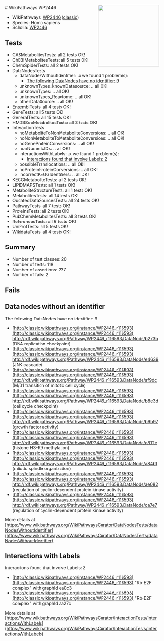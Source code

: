 <img style="float: right; width: 200px" src="https://upload.wikimedia.org/wikipedia/commons/thumb/8/83/Wplogo_with_text_500.png/640px-Wplogo_with_text_500.png" />
# WikiPathways WP2446

* WikiPathways: [WP2446](https://wikipathways.org/pathways/WP2446) ([classic](https://classic.wikipathways.org/instance/WP2446))
* Species: Homo sapiens
* Scholia: [WP2446](https://scholia.toolforge.org/wikipathways/WP2446)
## Tests
* CASMetabolitesTests: all 2 tests OK!
* ChEBIMetabolitesTests: all 5 tests OK!
* ChemSpiderTests: all 2 tests OK!
* DataNodesTests
    * dataNodesWithoutIdentifier: .x we found 1 problem(s):
        * [The following DataNodes have no identifier: 9](#d2d32fa8)
    * unknownTypes_knownDatasource: .. all OK!
    * unknownTypes: .. all OK!
    * unknownTypes_Reactome: .. all OK!
    * otherDataSource: .. all OK!
* EnsemblTests: all 4 tests OK!
* GeneTests: all 5 tests OK!
* GeneralTests: all 15 tests OK!
* HMDBSecMetabolitesTests: all 3 tests OK!
* InteractionTests
    * noMetaboliteToNonMetaboliteConversions: .. all OK!
    * noNonMetaboliteToMetaboliteConversions: .. all OK!
    * noGeneProteinConversions: .. all OK!
    * nonNumericIDs: .. all OK!
    * interactionsWithLabels: .x we found 1 problem(s):
        * [Interactions found that involve Labels: 2](#630d2679)
    * possibleTranslocations: .. all OK!
    * noProteinProteinConversions: .. all OK!
    * incorrectKEGGIdentifiers: .. all OK!
* KEGGMetaboliteTests: all 2 tests OK!
* LIPIDMAPSTests: all 1 tests OK!
* MetaboliteStructureTests: all 1 tests OK!
* MetabolitesTests: all 14 tests OK!
* OudatedDataSourcesTests: all 24 tests OK!
* PathwayTests: all 7 tests OK!
* ProteinsTests: all 2 tests OK!
* PubChemMetabolitesTests: all 3 tests OK!
* ReferencesTests: all 6 tests OK!
* UniProtTests: all 5 tests OK!
* WikidataTests: all 4 tests OK!


## Summary

* Number of test classes: 20
* Number of tests: 118
* Number of assertions: 237
* Number of fails: 2

## Fails

<a name="d2d32fa8" />

## Data nodes without an identifier

The following DataNodes have no identifier: 9

* [http://classic.wikipathways.org/instance/WP2446_r116593](http://classic.wikipathways.org/instance/WP2446_r116593) http://rdf.wikipathways.org/Pathway/WP2446_r116593/DataNode/b273b (DNA replication checkpoint)
* [http://classic.wikipathways.org/instance/WP2446_r116593](http://classic.wikipathways.org/instance/WP2446_r116593) http://rdf.wikipathways.org/Pathway/WP2446_r116593/DataNode/e4639 (JNK cascade)
* [http://classic.wikipathways.org/instance/WP2446_r116593](http://classic.wikipathways.org/instance/WP2446_r116593) http://rdf.wikipathways.org/Pathway/WP2446_r116593/DataNode/af9dc (M/G1 transition of mitotic cell cycle)
* [http://classic.wikipathways.org/instance/WP2446_r116593](http://classic.wikipathways.org/instance/WP2446_r116593) http://rdf.wikipathways.org/Pathway/WP2446_r116593/DataNode/b8e3d (cell cycle checkpoint)
* [http://classic.wikipathways.org/instance/WP2446_r116593](http://classic.wikipathways.org/instance/WP2446_r116593) http://rdf.wikipathways.org/Pathway/WP2446_r116593/DataNode/b9b97 (growth factor activity)
* [http://classic.wikipathways.org/instance/WP2446_r116593](http://classic.wikipathways.org/instance/WP2446_r116593) http://rdf.wikipathways.org/Pathway/WP2446_r116593/DataNode/e812e (histone H3-K9 methylation)
* [http://classic.wikipathways.org/instance/WP2446_r116593](http://classic.wikipathways.org/instance/WP2446_r116593) http://rdf.wikipathways.org/Pathway/WP2446_r116593/DataNode/a84b1 (mitotic spindle organization)
* [http://classic.wikipathways.org/instance/WP2446_r116593](http://classic.wikipathways.org/instance/WP2446_r116593) http://rdf.wikipathways.org/Pathway/WP2446_r116593/DataNode/ae082 (regulation of cyclin-dependent protein kinase activity)
* [http://classic.wikipathways.org/instance/WP2446_r116593](http://classic.wikipathways.org/instance/WP2446_r116593) http://rdf.wikipathways.org/Pathway/WP2446_r116593/DataNode/ca7e7 (regulation of cyclin-dependent protein kinase activity)


More details at [https://www.wikipathways.org/WikiPathwaysCurator/DataNodesTests/dataNodesWithoutIdentifier](https://www.wikipathways.org/WikiPathwaysCurator/DataNodesTests/dataNodesWithoutIdentifier)

<a name="630d2679" />

## Interactions with Labels

Interactions found that involve Labels: 2

* [http://classic.wikipathways.org/instance/WP2446_r116593](http://classic.wikipathways.org/instance/WP2446_r116593) "Rb-E2F complex" with graphId ea0c3
* [http://classic.wikipathways.org/instance/WP2446_r116593](http://classic.wikipathways.org/instance/WP2446_r116593) "Rb-E2F complex" with graphId aa27c


More details at [https://www.wikipathways.org/WikiPathwaysCurator/InteractionTests/interactionsWithLabels](https://www.wikipathways.org/WikiPathwaysCurator/InteractionTests/interactionsWithLabels)

